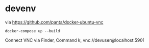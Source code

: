 # devenv

via https://github.com/panta/docker-ubuntu-vnc

```
docker-compose up --build
```

Connect VNC via Finder, Command k, vnc://devuser@localhost:5901
